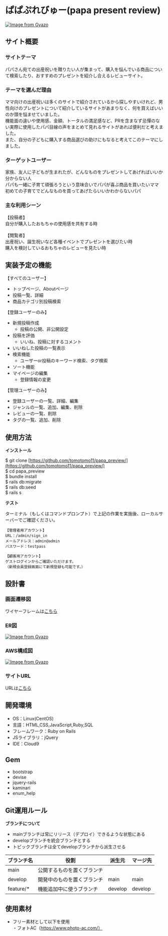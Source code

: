 # ぱぱぷれびゅー(papa present review)
[![Image from Gyazo](https://i.gyazo.com/6d2c7d3186fc39da04b11296e36aea49.png)](https://gyazo.com/6d2c7d3186fc39da04b11296e36aea49)
​
## サイト概要
### サイトテーマ
パパさん宛ての出産祝いを贈りたい人が集まって、購入を悩んでいる商品について検索したり、おすすめのプレゼントを紹介し合えるレビューサイト。

### テーマを選んだ理由
ママ向けの出産祝いは多くのサイトで紹介されているから探しやすいけれど、男性向けのプレゼントについて紹介しているサイトがあまりなく、何を買えばいいのか頭を悩ませていました。<br>
機能面の違いや使用感、金額、トータルの満足感など、PRを含まなず忌憚のない実際に使用したパパ目線の声をまとめて見れるサイトがあれば便利だと考えました。<br>
また、自分の子どもに購入する商品選びの助けにもなると考えてこのテーマにしました。

### ターゲットユーザー
家族、友人に子どもが生まれたが、どんなものをプレゼントしてあげればいいか分からない人<br>
パパも一緒に子育て頑張ろうという意味合いでパパが喜ぶ商品を買いたいママ<br>
初めての子育てでどんなものを買ってあげたらいいかわからないパパ

### 主な利用シーン
【投稿者】<br>
自分が購入したおもちゃの使用感を共有する時<br>
<br>
【閲覧者】<br>
出産祝い、誕生祝いなど各種イベントでプレゼントを選びたい時<br>
購入を検討しているおもちゃのレビューを見たい時<br>

## 実装予定の機能
【すべてのユーザー】
- トップページ、Aboutページ
- 投稿一覧、詳細
- 商品カテゴリ別投稿検索

【登録ユーザーのみ】
- 新規投稿作成
  - 投稿の公開、非公開設定
- 投稿を評価
  - いいね、投稿に対するコメント
- いいねした投稿の一覧表示
- 検索機能
  - ユーザーor投稿のキーワード検索、タグ検索
- ソート機能
- マイページの編集
  - 登録情報の変更

【管理ユーザーのみ】
- 登録ユーザーの一覧、詳細、編集
- ジャンルの一覧、追加、編集、削除
- レビューの一覧、削除
- タグの一覧、追加、削除

## 使用方法
__インストール__

$ git clone [https://github.com/tomotomo11/papa_preview/](https://github.com/tomotomo11/papa_preview/)<br>
$ cd papa_preview<br>
$ bundle install<br>
$ rails db:migrate<br>
$ rails db:seed<br>
$ rails s<br>

__テスト__

ターミナル（もしくはコマンドプロンプト）で上記の作業を実施後、ローカルサーバーでご確認ください。

```
【管理者用アカウント】
URL：/admin/sign_in
メールアドレス：admin@admin
パスワード：testpass
```
```
【顧客用アカウント】
ゲストログインからご確認いただけます。
（新規会員登録画面にて新規登録も可能です。）
```

## 設計書
### 画面遷移図
ワイヤーフレームは[こちら](https://www.figma.com/design/48ActQj4uBZE7dFgehPHGU/%E3%83%9D%E3%83%BC%E3%83%88%E3%83%95%E3%82%A9%E3%83%AA%E3%82%AA?node-id=0-1&t=x2RjptCozGrAnJDp-0)

### ER図
[![Image from Gyazo](https://i.gyazo.com/59e18734c3fa2995ec9299d77158a87a.png)](https://gyazo.com/59e18734c3fa2995ec9299d77158a87a)

### AWS構成図
[![Image from Gyazo](https://i.gyazo.com/4ced22d4d7168cfd2577af2229a28029.png)](https://gyazo.com/4ced22d4d7168cfd2577af2229a28029)

### サイトURL
URLは[こちら](http://54.95.246.32/)
​
## 開発環境
- OS：Linux(CentOS)
- 言語：HTML,CSS,JavaScript,Ruby,SQL
- フレームワーク：Ruby on Rails
- JSライブラリ：jQuery
- IDE：Cloud9

## Gem
 - bootstrap
 - devise
 - jquery-rails
 - kaminari
 - enum_help

## Git運用ルール

__ブランチについて__

- mainブランチは常にリリース（デプロイ）できるような状態にある
- developブランチを統合ブランチとする
- トピックブランチは全てdevelopブランチから派生させる

|ブランチ名       |役割                      |派生元  |マージ先  |
|----------------|-------------------------|-------|---------|
|main            |公開するものを置くブランチ  |        |　       |
|develop         |開発中のものを置くブランチ  |main    |main     |
|feature/*       |機能追加中に使うブランチ    |develop |develop  |

## 使用素材
- フリー素材として以下を使用<br>
・フォトAC（https://www.photo-ac.com/）<br>
